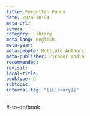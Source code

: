 ```yaml
---
title: Forgotten Foods
date: 2024-10-04
meta-url: 
cover: 
category: Library
meta-lang: English
meta-year: 
meta-people: Multiple Authors
meta-publisher: Picador India
recommended: 
revisit: 
local-title: 
booktype: 📖
subtopic: 
internal-tag: "[[Library]]"
---
```

#-to-do/book 
